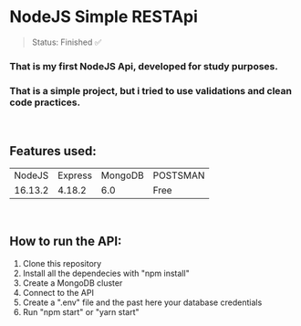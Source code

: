 <h1>NodeJS Simple RESTApi</h1>

> Status: Finished ✅

### That is my first NodeJS Api, developed for study purposes.
### That is a simple project, but i tried to use validations and clean code practices.

<br>

## Features used:

<table>
  <tr>
    <td>NodeJS</td>
    <td>Express</td>
    <td>MongoDB</td>
    <td>POSTSMAN</td>
  </tr>
  
  <tr>
    <td>16.13.2</td>
    <td>4.18.2</td>
    <td>6.0</td>
    <td>Free</td>
  </tr>
<table>

<br>

## How to run the API:

1. Clone this repository
2. Install all the dependecies with "npm install"
3. Create a MongoDB cluster
4. Connect to the API
5. Create a ".env" file and the past here your database credentials
6. Run "npm start" or "yarn start"

